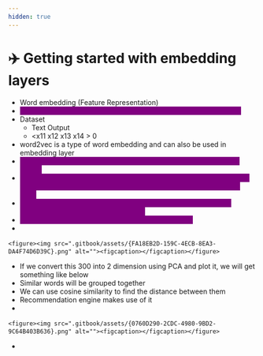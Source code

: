 ```yaml
---
hidden: true
---
```


# ✈️ Getting started with embedding layers

* Word embedding (Feature Representation)
* <mark style="color:purple;background-color:purple;">**Important parameters for this are vocabulary size and dimensions**</mark>
* Dataset
  * Text                             Output
  * \<x11 x12 x13 x14 >         0
* word2vec is a type of word embedding and can also be used in embedding layer
* <mark style="color:purple;background-color:purple;">**Lets say we have few words and there index, with a vocabulary of 10000**</mark>
* <mark style="color:purple;background-color:purple;">**For all the words we will select some feature representation, n which we will take every word and represent in some dimension(lets say 300)**</mark>
* <mark style="color:purple;background-color:purple;">**So the word boy will be converted into vector using the relation between boy and all the 300 features**</mark>
* <mark style="color:purple;background-color:purple;">**So using this we will be getting vectors for the word**</mark>
*

    <figure><img src=".gitbook/assets/{FA18EB2D-159C-4ECB-8EA3-DA4F74D6D39C}.png" alt=""><figcaption></figcaption></figure>
* If we convert this 300 into 2 dimension using PCA and plot it, we will get something like below
* Similar words will be grouped together
* We can use cosine similarity to find the distance between them
* Recommendation engine makes use of it
*

    <figure><img src=".gitbook/assets/{0760D290-2CDC-4980-9BD2-9C64B403B636}.png" alt=""><figcaption></figcaption></figure>
*
